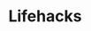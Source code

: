 ---
layout: lifehacks
permalink: /lifehacks/index.html
title: "Lifehacks"
tags: [blog, projects, jaan altosaar, design, machine learning]
---
